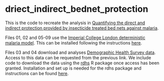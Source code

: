 # driect_indirect_bednet_protection

This is the code to recreate the analysis in [Quantifying the direct and indirect protection provided by insecticide treated bed nets against malaria](https://www.medrxiv.org/content/10.1101/2022.01.21.22269650v1).

Files 01, 02 and 05-09 use the [Imperial College London deterministic malaria model](https://github.com/mrc-ide/deterministic-malaria-model). This can be installed following the instructions [here](https://github.com/mrc-ide/deterministic-malaria-model).

Files 03 and 04 download and analyses [Demographic Health Survey data](https://dhsprogram.com). Access to this data can be requested from the previous link.  We include code to download the data using the [rdhs](https://cran.r-project.org/web/packages/rdhs/index.html) R package once access has been granted. Installation and set up is needed for the rdhs package and instructions can be found [here](https://docs.ropensci.org/rdhs/).
